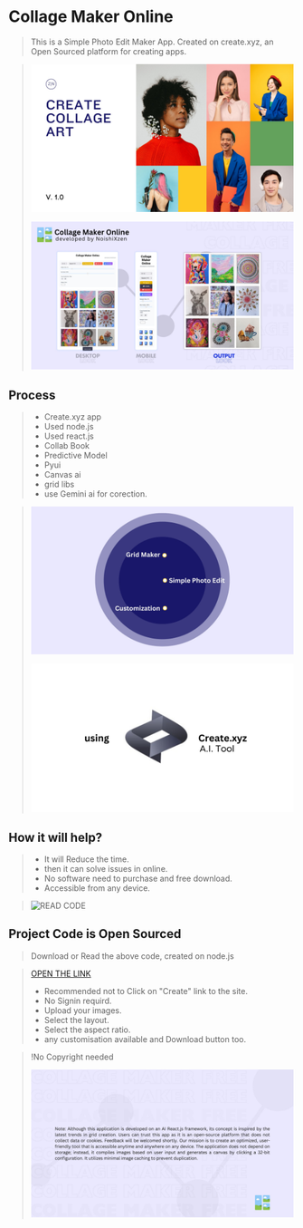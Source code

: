 # Collage Maker Online
> This is a Simple Photo Edit Maker App. Created on create.xyz, an Open Sourced platform for creating apps.

> ![](https://github.com/pushpajit-dev/Collage-maker/blob/1d857f983c95c8b32bbf757ba1ecc03abf160363/1.jpg)
> 
> ![](https://github.com/pushpajit-dev/Collage-maker/blob/46c08e98a00d299fab5888306eeab86638f97cdb/promo.jpg)

## **Process**
> - Create.xyz app
> - Used node.js
> - Used react.js
> - Collab Book
> - Predictive Model
> - Pyui
> - Canvas ai
> - grid libs
> - use Gemini ai for corection.

> ![Impact](https://github.com/pushpajit-dev/Collage-maker/blob/1d857f983c95c8b32bbf757ba1ecc03abf160363/2.jpg)
> 
> ![Impact](https://github.com/pushpajit-dev/Collage-maker/blob/46c08e98a00d299fab5888306eeab86638f97cdb/3.jpg)
## **How it will help?**
> - It will Reduce the time.
> - then it can solve issues in online.
> - No software need to purchase and free download.
> - Accessible from any device.

> ![READ CODE](open-source-code)
## **Project Code is Open Sourced**
> Download or Read the above code, created on node.js

> [OPEN THE LINK](https://collagemaker.created.app/)
> - Recommended not to Click on "Create" link to the site.
> - No Signin requird.
> - Upload your images.
> - Select the layout.
> - Select the aspect ratio.
> - any customisation available and Download button too.

> !No Copyright needed
>
> 
> ![](https://github.com/pushpajit-dev/Collage-maker/blob/46c08e98a00d299fab5888306eeab86638f97cdb/PTOMO2.jpg)
